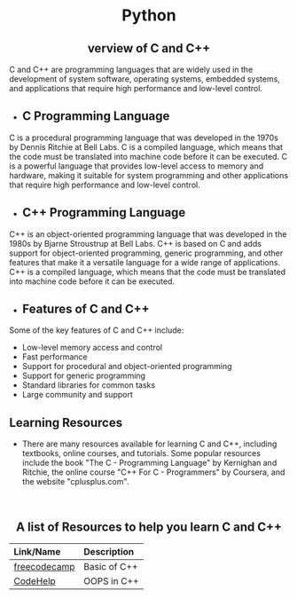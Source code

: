 # <div align="center"> Python</dov>

## <div align="center"> verview of C and C++</div>


C and C++ are programming languages that are widely used in the development of system software, operating systems, embedded systems, and applications that require high performance and low-level control.

- ## C Programming Language
C is a procedural programming language that was developed in the 1970s by Dennis Ritchie at Bell Labs. C is a compiled language, which means that the code must be translated into machine code before it can be executed. C is a powerful language that provides low-level access to memory and hardware, making it suitable for system programming and other applications that require high performance and low-level control.

- ## C++ Programming Language
C++ is an object-oriented programming language that was developed in the 1980s by Bjarne Stroustrup at Bell Labs. C++ is based on C and adds support for object-oriented programming, generic programming, and other features that make it a versatile language for a wide range of applications. C++ is a compiled language, which means that the code must be translated into machine code before it can be executed.

- ## Features of C and C++
Some of the key features of C and C++ include:

- Low-level memory access and control
- Fast performance
- Support for procedural and object-oriented programming
- Support for generic programming
- Standard libraries for common tasks
- Large community and support

## Learning Resources
- There are many resources available for learning C and C++, including textbooks,  online courses, and tutorials. Some popular resources include the book "The C - Programming Language" by Kernighan and Ritchie, the online course "C++ For C - Programmers" by Coursera, and the website "cplusplus.com".

<br/>

## <div align="center">A list of Resources to help you learn C and C++</div>

<div align="center">

| Link/Name                                      | Description                           |
|:----------------------------------------------|:-------------------------------------|
|[freecodecamp](https://www.youtube.com/watch?v=vLnPwxZdW4Y) |Basic of C++|
|[CodeHelp](https://www.youtube.com/watch?v=i_5pvt7ag7E) |OOPS in C++|



</div>
